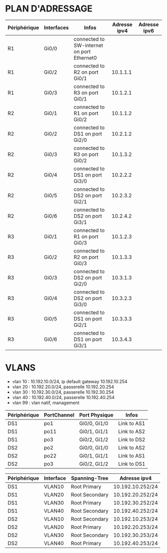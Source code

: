 # PLAN D'ADRESSAGE
| Périphérique  |Interfaces  |Infos  | Adresse ipv4  |  Adresse ipv6
|---|-----|-----|----|----|
R1 | Gi0/0 | connected to SW-internet on port Ethernet0 |  | 
R1 | Gi0/2 | connected to R2 on port Gi0/1 | 10.1.1.1 | 
R1 | Gi0/3 | connected to R3 on port Gi0/1 | 10.1.2.1 |  
R2 | Gi0/1 | connected to R1 on port Gi0/2 | 10.1.1.2 | 
R2 | Gi0/2 | connected to DS1 on port Gi2/0 | 10.2.1.2 | 
R2 | Gi0/3 | connected to R3 on port Gi0/2 | 10.1.3.2| 
R2 | Gi0/4 | connected to DS1 on port Gi3/0 | 10.2.2.2 | 
R2 | Gi0/5 | connected to DS2 on port Gi2/1 | 10.2.3.2 | 
R2 | Gi0/6 | connected to DS2 on port Gi3/1 | 10.2.4.2 | 
R3 | Gi0/1 | connected to R1 on port Gi0/3 | 10.1.2.3 | 
R3 | Gi0/2 | connected to R2 on port Gi0/3 | 10.1.3.3 | 
R3 | Gi0/3 | connected to DS2 on port Gi2/0 | 10.3.1.3 | 
R3 | Gi0/4 | connected to DS2 on port Gi3/0 | 10.3.2.3 | 
R3 | Gi0/5 | connected to DS1 on port Gi2/1 | 10.3.3.3 | 
R3 | Gi0/6 | connected to DS1 on port Gi3/1 | 10.3.4.3 | 

# VLANS
- vlan 10 : 10.192.10.0/24, ip default gateway 10.192.10.254
- vlan 20 : 10.192.20.0/24, passerelle 10.192.20.254
- vlan 30 : 10.192.30.0/24, passerelle 10.192.30.254
- vlan 40 : 10.192.40.0/24, passerelle 10.192.40.254
- vlan 99 : vlan natif, management

| Périphérique  | PortChannel | Port Physique |  Infos
|---|-----|----|----|
DS1 | po1 | Gi0/0, Gi1/0 | Link to AS1 |
DS1 | po11 | Gi0/1, Gi1/1 | Link to AS2 |
DS1 | po3 | Gi0/2, Gi1/2 | Link to DS2 | 
DS2 | po2 | Gi0/0, Gi1/0 | Link to AS2 |
DS2 | po22 | Gi0/1, Gi1/1 | Link to AS1 |
DS2 | po3 | Gi0/2, Gi1/2  | Link to DS1 |

| Périphérique  | Interface | Spanning-Tree |  Adresse ipv4
|---|-----|----|----|
DS1 | VLAN10 | Root Primary | 10.192.10.252/24 | 
DS1 | VLAN20 | Root Secondary | 10.192.20.252/24 |  
DS1 | VLAN30 | Root Primary | 10.192.30.252/24 | 
DS1 | VLAN40 | Root Secondary | 10.192.40.252/24 | 
DS2 | VLAN10 | Root Secondary | 10.192.10.253/24 | 
DS2 | VLAN20 | Root Primary | 10.192.20.253/24 | 
DS2 | VLAN30 | Root Secondary | 10.192.30.253/24 | 
DS2 | VLAN40 | Root Primary | 10.192.40.253/24 | 
